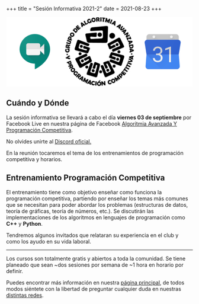+++
title = "Sesión Informativa 2021-2"
date = 2021-08-23
+++

![Sesión Informativa](/sesion_informativa.png "Sesión Informativa")

## Cuándo y Dónde
La sesión informativa se llevará a cabo el día **viernes 03 de septiembre** por Facebook Live en nuestra página de Facebook [Algoritmia Avanzada Y Programación Competitiva](https://www.facebook.com/programacioncompetitiva).

No olvides unirte al [Discord oficial.](https://discord.gg/EJKBpR2)
<!-- more -->

En la reunión tocaremos el tema de los entrenamientos de programación competitiva y horarios.

## Entrenamiento Programación Competitiva
El entrenamiento tiene como objetivo enseñar como funciona la programación competitiva, partiendo por enseñar los temas más comunes que se necesitan para poder abordar los problemas (estructuras de datos, teoría de gráficas, teoría de números, etc.). Se discutirán las implementaciones de los algoritmos en lenguajes de programación como **C++** y **Python**.

Tendremos algunos invitados que relataran su experiencia en el club y como los ayudo en su vida laboral.

-------------------------------------------------------------------------------

Los cursos son totalmente gratis y abiertos a toda la comunidad.
Se tiene planeado que sean ~dos sesiones por semana de ~1 hora en horario por
definir. 

  Puedes encontrar más información en nuestra [página principal](https://club-de-algoritmia-acatlan-guapa.github.io/), de todos modos siéntete con la libertad de preguntar cualquier duda en nuestras [distintas redes](https://club-de-algoritmia-acatlan-guapa.github.io/contacto/).

